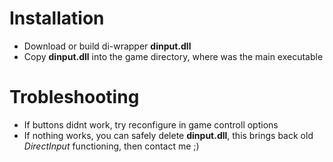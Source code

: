 # Installation #

  * Download or build di-wrapper **dinput.dll**
  * Copy **dinput.dll** into the game directory, where was the main executable

# Trobleshooting #

  * If buttons didnt work, try reconfigure in game controll options
  * If nothing works, you can safely delete **dinput.dll**, this brings back old _DirectInput_ functioning, then contact me ;)